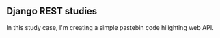 ## Django REST studies

In this study case, I'm creating a simple pastebin code hilighting web API. 
